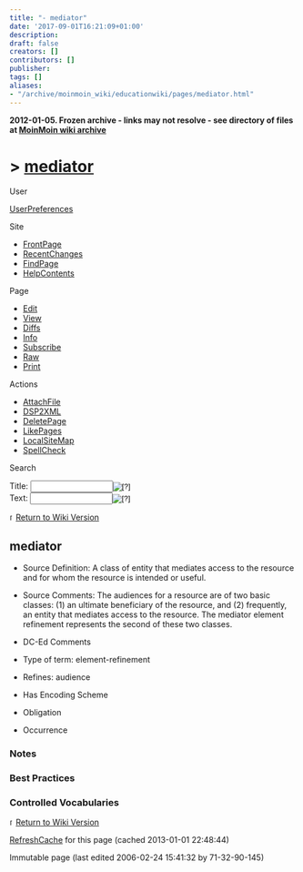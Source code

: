 ```yaml
---
title: "- mediator"
date: '2017-09-01T16:21:09+01:00'
description: 
draft: false
creators: []
contributors: []
publisher: 
tags: []
aliases:
- "/archive/moinmoin_wiki/educationwiki/pages/mediator.html"
---
```


**2012-01-05. Frozen archive - links may not resolve - see directory of files at [MoinMoin wiki archive](/moinmoin-wiki-archive/)**

# > [mediator](http://dublincore.org/educationwiki/mediator?action=fullsearch&value=mediator&literal=1&case=1&context=40 "Click here to do a full-text search for this title")

User

 [UserPreferences](http://dublincore.org/educationwiki/UserPreferences)
  

Site

- [FrontPage](http://dublincore.org/educationwiki/FrontPage)
- [RecentChanges](http://dublincore.org/educationwiki/RecentChanges)
- [FindPage](http://dublincore.org/educationwiki/FindPage)
- [HelpContents](http://dublincore.org/educationwiki/HelpContents)

Page

- [Edit](http://dublincore.org/educationwiki/mediator?action=edit "Edit")
- [View](http://dublincore.org/educationwiki/mediator "View")
- [Diffs](http://dublincore.org/educationwiki/mediator?action=diff "Diffs")
- [Info](http://dublincore.org/educationwiki/mediator?action=info "Info")
- [Subscribe](http://dublincore.org/educationwiki/mediator?action=subscribe "Subscribe")
- [Raw](http://dublincore.org/educationwiki/mediator?action=raw "Raw")
- [Print](http://dublincore.org/educationwiki/mediator?action=print "Print")

Actions

- [AttachFile](http://dublincore.org/educationwiki/mediator?action=AttachFile)
- [DSP2XML](http://dublincore.org/educationwiki/mediator?action=DSP2XML)
- [DeletePage](http://dublincore.org/educationwiki/mediator?action=DeletePage)
- [LikePages](http://dublincore.org/educationwiki/mediator?action=LikePages)
- [LocalSiteMap](http://dublincore.org/educationwiki/mediator?action=LocalSiteMap)
- [SpellCheck](http://dublincore.org/educationwiki/mediator?action=SpellCheck)

Search

<form method="POST" action="/educationwiki/mediator">
<p>
<input name="action" value="inlinesearch" type="hidden">
<input name="context" value="40" type="hidden">
Title: <input name="text_title" size="15" maxlength="50" type="text"><input src="mediator_files/moin-search.png" name="button_title" alt="[?]" type="image"><br>Text: <input name="text_full" size="15" maxlength="50" type="text"><input src="mediator_files/moin-search.png" name="button_full" alt="[?]" type="image">
</p>
</form>

 [<img src="mediator_files/moin-www.png" alt="[WWW]" height="11" width="11">Return to Wiki Version](http://dublincore.org/educationwiki/WikiVersion) 
## mediator

- Source Definition: A class of entity that mediates access to the resource and for whom the resource is intended or useful.

- Source Comments: The audiences for a resource are of two basic classes: (1) an ultimate beneficiary of the resource, and (2) frequently, an entity that mediates access to the resource. The mediator element refinement represents the second of these two classes.

- DC-Ed Comments

- Type of term: element-refinement

- Refines: audience

- Has Encoding Scheme

- Obligation

- Occurrence

### Notes

### Best Practices

### Controlled Vocabularies

[<img src="mediator_files/moin-www.png" alt="[WWW]" height="11" width="11">Return to Wiki Version](http://dublincore.org/educationwiki/WikiVersion)

 [RefreshCache](http://dublincore.org/educationwiki/mediator?action=refresh&arena=Page.py&key=mediator.text_html) for this page (cached 2013-01-01 22:48:44)  

Immutable page (last edited 2006-02-24 15:41:32 by 71-32-90-145)

